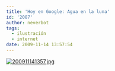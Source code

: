 ```yaml
---
title: 'Hoy en Google: Agua en la luna'
id: '2087'
author: neverbot
tags:
  - ilustración
  - internet
date: 2009-11-14 13:57:54
---
```


[![200911141357.jpg](./hoy-en-google-agua-en-la-luna/200911141357.jpg)](http://www.google.es/search?q=Agua+en+la+Luna&hl=es&ct=wateronmoon09-hp&oi=ddle)